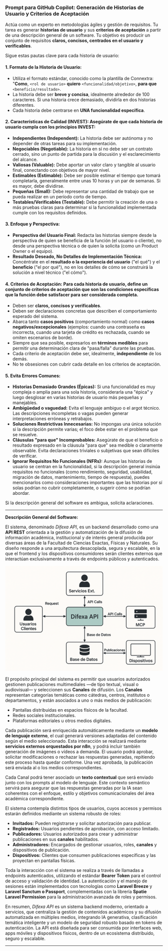 ### Prompt para GitHub Copilot: Generación de Historias de Usuario y Criterios de Aceptación

Actúa como un experto en metodologías ágiles y gestión de requisitos. Tu tarea es generar **historias de usuario** y sus **criterios de aceptación** a partir de una descripción general de un software. Tu objetivo es producir un conjunto de requisitos **claros, concisos, centrados en el usuario y verificables**.

Sigue estas pautas clave para cada historia de usuario:

#### 1. Formato de la Historia de Usuario:
- Utiliza el formato estándar, conocido como la plantilla de Connextra: "**Como**, `<rol de usuario>` **quiero** `<funcionalidad/objetivo>`, **para que** `<beneficio/resultado>`.
- La historia debe ser **breve y concisa**, idealmente alrededor de 100 caracteres. Si una historia crece demasiado, dividirla en dos historias diferentes.
- Cada historia debe centrarse en **UNA funcionalidad específica**.

#### 2. Características de Calidad (INVEST): Asegúrate de que cada historia de usuario cumpla con los principios INVEST:
- **Independientes (Independent):** La historia debe ser autónoma y no depender de otras tareas para su implementación.  
- **Negociables (Negotiable):** La historia en sí no debe ser un contrato cerrado, sino un punto de partida para la discusión y el esclarecimiento del alcance.  
- **Valiosas (Valuable):** Debe aportar un valor claro y tangible al usuario final, conectando con objetivos de mayor nivel.  
- **Estimables (Estimable):** Debe ser posible estimar el tiempo que tomará completarla, generalmente entre unas 10 horas y un par de semanas. Si es mayor, debe dividirse.  
- **Pequeñas (Small):** Debe representar una cantidad de trabajo que se pueda realizar en un período corto de tiempo.  
- **Testables/Verificables (Testable):** Debe permitir la creación de una o más pruebas claras para determinar si la funcionalidad implementada cumple con los requisitos definidos.

#### 3. Enfoque y Perspectiva:

- **Perspectiva del Usuario Final:** Redacta las historias siempre desde la perspectiva de quien se beneficia de la función (el usuario o cliente), no desde una perspectiva técnica o de quien la solicita (como un Product Owner o el equipo).  
- **Resultado Deseado, No Detalles de Implementación Técnica:** Concéntrate en el **resultado o la experiencia del usuario** ("el qué") y el **beneficio** ("el por qué"), no en los detalles de cómo se construirá la solución a nivel técnico ("el cómo").

#### 4. Criterios de Aceptación: Para cada historia de usuario, define un conjunto de **criterios de aceptación** que son las condiciones específicas que la función debe satisfacer para ser considerada completa.

- Deben ser **claros, concisos y verificables**.  
- Deben ser declaraciones concretas que describen el comportamiento esperado del sistema.  
- Abarca tanto **casos positivos** (comportamiento normal) como **casos negativos/excepcionales** (ejemplos: cuando una contraseña es incorrecta, cuando una tarjeta de crédito es rechazada, cuando se omiten escenarios de borde).  
- Siempre que sea posible, expresarlos en **términos medibles** para permitir una determinación clara de "pasa/falla" durante las pruebas.  
- Cada criterio de aceptación debe ser, idealmente, **independiente** de los demás.  
- No te obsesiones con cubrir cada detalle en los criterios de aceptación.

#### 5. Evita Errores Comunes:

- **Historias Demasiado Grandes (Épicas):** Si una funcionalidad es muy compleja o amplia para una sola historia, considerarla una "épica" y luego desglosar en varias historias de usuario más pequeñas y manejables.  
- **Ambigüedad o vaguedad:** Evita el lenguaje ambiguo o el argot técnico. Las descripciones incompletas o vagas pueden generar interpretaciones erróneas y retrabajos.  
- **Soluciones Restrictivas Innecesarias:** No impongas una única solución si la descripción permite varias; el foco debe estar en el problema que se resuelve.  
- **Cláusulas "para que" Incomprobables:** Asegúrate de que el beneficio o resultado expresado en la cláusula "para que" sea medible o claramente observable. Evita declaraciones triviales o subjetivas que sean difíciles de verificar.  
- **Ignorar Requisitos No Funcionales (NFRs):** Aunque las historias de usuario se centran en la funcionalidad, si la descripción general insinúa requisitos no funcionales (como rendimiento, seguridad, usabilidad, migración de datos, mantenimiento, tiempo de respuesta), puedes mencionarlos como consideraciones importantes que las historias por sí solas podrían no cubrir completamente, o sugerir cómo se podrían abordar.

Si la descripción general del software es ambigua, solicita aclaraciones.

---
**Descripción General del Software:**

El sistema, denominado *Difexa API*, es un backend desarrollado como una **API REST** orientada a la gestión y automatización de la difusión de información académica, institucional y de interés general producida por diversas áreas de la Facultad de Ciencias Exactas, Físicas y Naturales. Su diseño responde a una arquitectura desacoplada, segura y escalable, en la que el frontend y los dispositivos consumidores serán clientes externos que interactúan exclusivamente a través de endpoints públicos y autenticados.

![Difexa API](difexa-api-arch.png)

El propósito principal del sistema es permitir que usuarios autorizados gestionen publicaciones multimediales —de tipo textual, visual o audiovisual— y seleccionen sus **Canales** de difusión. Los **Canales** representan categorías temáticas como cátedras, centros, institutos o departamentos, y están asociados a uno o más medios de publicación:

* Pantallas distribuidas en espacios físicos de la facultad.  
* Redes sociales institucionales.  
* Plataformas editoriales u otros medios digitales.

Cada publicación será enriquecida automáticamente mediante un **modelo de lenguaje externo**, el cual generará versiones adaptadas del contenido según el medio seleccionado. Esta interacción se realizará mediante **servicios externos orquestados por n8n**, y podrá incluir también generación de imágenes o vídeos a demanda. El usuario podrá aprobar, solicitar modificaciones o rechazar las respuestas generadas, repitiendo este proceso hasta quedar conforme. Una vez aprobada, la publicación será enviada al o los medios correspondientes.

Cada Canal podrá tener asociado un **texto contextual** que será enviado junto con los prompts al modelo de lenguaje. Este contexto semántico servirá para asegurar que las respuestas generadas por la IA sean coherentes con el enfoque, estilo y objetivos comunicacionales del área académica correspondiente.

El sistema contempla distintos tipos de usuarios, cuyos accesos y permisos estarán definidos mediante un sistema robusto de roles:

* **Invitados:** Pueden registrarse y solicitar autorización para publicar.  
* **Registrados:** Usuarios pendientes de aprobación, con acceso limitado.  
* **Publicadores:** Usuarios autorizados para crear y administrar publicaciones en sus **canales** habilitados.  
* **Administradores:** Encargados de gestionar usuarios, roles, **canales** y dispositivos de publicación.  
* **Dispositivos:** Clientes que consumen publicaciones específicas y las proyectan en pantallas físicas.

Toda la interacción con el sistema se realiza a través de llamadas a endpoints autenticados, utilizando el estándar **Bearer Token** para el control de acceso y validación de identidad. La autenticación y el manejo de sesiones están implementados con tecnologías como **Laravel Breeze** y **Laravel Sanctum o Passport**, complementadas con la librería **Spatie Laravel Permission** para la administración avanzada de roles y permisos.

En resumen, *Difexa API* es un sistema backend moderno, orientado a servicios, que centraliza la gestión de contenidos académicos y su difusión automatizada en múltiples medios, integrando IA generativa, clasificación temática inteligente y un modelo de seguridad robusto basado en tokens de autenticación. La API está diseñada para ser consumida por interfaces web, apps móviles y dispositivos físicos, dentro de un ecosistema distribuido, seguro y escalable.

---